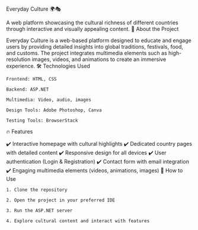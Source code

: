 Everyday Culture 🌍🎭

A web platform showcasing the cultural richness of different countries through interactive and visually appealing content.
📌 About the Project

Everyday Culture is a web-based platform designed to educate and engage users by providing detailed insights into global traditions, festivals, food, and customs. The project integrates multimedia elements such as high-resolution images, videos, and animations to create an immersive experience.
🛠️ Technologies Used

    Frontend: HTML, CSS

    Backend: ASP.NET

    Multimedia: Video, audio, images

    Design Tools: Adobe Photoshop, Canva

    Testing Tools: BrowserStack

🔥 Features

✔️ Interactive homepage with cultural highlights
✔️ Dedicated country pages with detailed content
✔️ Responsive design for all devices
✔️ User authentication (Login & Registration)
✔️ Contact form with email integration
✔️ Engaging multimedia elements (videos, animations, images)
🚀 How to Use

    1. Clone the repository

    2. Open the project in your preferred IDE

    3. Run the ASP.NET server

    4. Explore cultural content and interact with features
